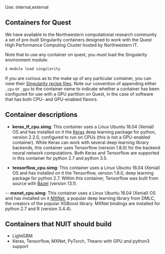 Use: internal,external

## Containers for Quest

We have available to the Northwestern computational research community a set of pre-built Singularity containers designed to work with the Quest High Performance Computing Cluster hosted by Northwestern IT.

Note that to use any container on quest, you must load the Singularity environment module:

```bash
$ module load singularity
```

If you are curious as to the make up of any particular container, you can view their [Singularity recipe files](https://github.com/ffineis/nurcs-singularity/tree/master/singularity_files). Note our convention of appending either `_cpu` or `_gpu` to the container name to indicate whether a container has been configured for use with a GPU partition on Quest, in the case of software that has both CPU- and GPU-enabled flavors.

## Container descriptions

- **keras\_tf\_cpu.simg**: This container uses a Linux Ubuntu 16.04 (Xenial) OS and has installed on it the [Keras](https://keras.io/) deep learning package for python, version 2.2.0, configured to run on CPUs (this is not a GPU-enabled container). While Keras can work with several deep learning library backends, this container uses Tensorflow (version 1.8.0) for the backend neural network computations. Both Keras and Tensorflow are supported in this container for python 2.7 and python 3.5.

- **tensorflow\_cpu.simg**: This container uses a Linux Ubuntu 16.04 (Xenial) OS and has installed on it the Tensorflow, version 1.8.0, deep learning package for python 2.7. Within this container, Tensorflow was built from source with [Bazel](https://www.bazel.build/) (version 13.1).

-- **mxnet\_cpu.simg**: This container uses a Linux Ubuntu 16.04 (Xenial) OS and has installed on it [MXNet](http://mxnet.incubator.apache.org/), a popular deep learning library from DMLC, the creators of the popular XGBoost library. MXNet bindings are installed for python 2.7 and R (version 3.4.4).

## Containers that NUIT should build
- LightGBM
- Keras, Tensorflow, MXNet, PyTorch, Theano with GPU *and* python3 support


